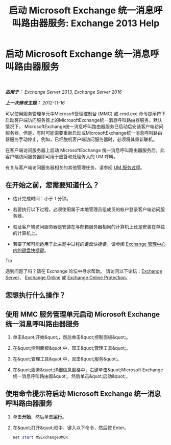 ﻿---
title: '启动 Microsoft Exchange 统一消息呼叫路由器服务: Exchange 2013 Help'
TOCTitle: 启动 Microsoft Exchange 统一消息呼叫路由器服务
ms:assetid: 8b7e1a4c-87b3-4477-a95f-6b41cf2d38f0
ms:mtpsurl: https://technet.microsoft.com/zh-cn/library/JJ673542(v=EXCHG.150)
ms:contentKeyID: 50556613
ms.date: 05/21/2018
mtps_version: v=EXCHG.150
ms.translationtype: MT
---

# 启动 Microsoft Exchange 统一消息呼叫路由器服务

 

_**适用于：** Exchange Server 2013, Exchange Server 2016_

_**上一次修改主题：** 2012-11-16_

可以使用服务管理单元中Microsoft管理控制台 (MMC) 或 cmd.exe 命令提示符下启动客户端访问服务器上的MicrosoftExchange统一消息呼叫路由器服务。默认情况下， MicrosoftExchange统一消息呼叫路由器服务已启动后安装客户端访问服务器。但是，有时可能需要重新启动或MicrosoftExchange统一消息呼叫路由器服务手动停止，例如，已经脱机客户端访问服务器时，必须将其重新联机。

在客户端访问服务器上启动 MicrosoftExchange 统一消息呼叫路由器服务后，此客户端访问服务器即可用于应答和处理传入的 UM 呼叫。

有关与客户端访问服务器相关的其他管理任务，请参阅 [UM 服务过程](um-services-procedures-exchange-2013-help.md)。

## 在开始之前，您需要知道什么？

  - 估计完成时间：小于 1 分钟。

  - 若要执行以下过程，必须使用属于本地管理员组成员的帐户登录客户端访问服务器。

  - 验证客户端访问服务器是安装在与邮箱服务器相同的计算机上还是安装在单独的计算机上。

  - 若要了解可能适用于此主题中过程的键盘快捷键，请参阅 [Exchange 管理中心内的键盘快捷键](keyboard-shortcuts-in-the-exchange-admin-center-exchange-online-protection-help.md)。

> [!TIP]  
> 遇到问题了吗？请在 Exchange 论坛中寻求帮助。 请访问以下论坛：<a href="https://go.microsoft.com/fwlink/p/?linkid=60612">Exchange Server</a>、 <a href="https://go.microsoft.com/fwlink/p/?linkid=267542">Exchange Online</a> 或 <a href="https://go.microsoft.com/fwlink/p/?linkid=285351">Exchange Online Protection</a>。.


## 您想执行什么操作？

## 使用 MMC 服务管理单元启动 Microsoft Exchange 统一消息呼叫路由器服务

1.  单击\&quot;开始\&quot;，然后单击\&quot;控制面板\&quot;。

2.  在\&quot;控制面板\&quot;中，双击\&quot;管理工具\&quot;。

3.  在\&quot;管理工具\&quot;中，双击\&quot;服务\&quot;。

4.  在\&quot;服务\&quot;详细信息窗格中，右键单击\&quot;Microsoft Exchange 统一消息呼叫路由器\&quot;，然后单击\&quot;启动\&quot;。

## 使用命令提示符启动 Microsoft Exchange 统一消息呼叫路由器服务

1.  单击**开始**，然后单击**运行**。

2.  在\&quot;打开\&quot;框中，键入以下命令，然后按 Enter。
    
    ```powershell
    net start MSExchangeUMCR
    ```

